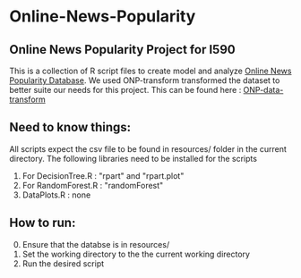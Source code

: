 Online-News-Popularity
===================

Online News Popularity Project for I590
----------

This is a collection of R script files to create model and analyze [Online News Popularity Database](https://archive.ics.uci.edu/ml/datasets/Online+News+Popularity).
We used ONP-transform transformed the dataset to better suite our needs for this project. This can be found here : [ONP-data-transform](https://github.com/asadana/ONP-data-transform)

Need to know things:
-------------
All scripts expect the csv file to be found in resources/ folder in the current directory.
The following libraries need to be installed for the scripts
  1. For DecisionTree.R : "rpart" and "rpart.plot"
  2. For RandomForest.R : "randomForest"
  3. DataPlots.R : none

How to run:
-------------
0. Ensure that the databse is in resources/
1. Set the working directory to the the current working directory
2. Run the desired script
